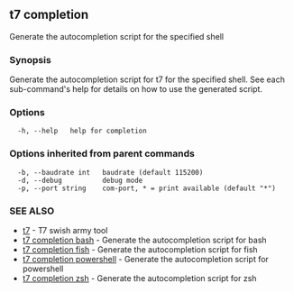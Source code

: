 ## t7 completion

Generate the autocompletion script for the specified shell

### Synopsis

Generate the autocompletion script for t7 for the specified shell.
See each sub-command's help for details on how to use the generated script.


### Options

```
  -h, --help   help for completion
```

### Options inherited from parent commands

```
  -b, --baudrate int   baudrate (default 115200)
  -d, --debug          debug mode
  -p, --port string    com-port, * = print available (default "*")
```

### SEE ALSO

* [t7](t7.md)	 - T7 swish army tool
* [t7 completion bash](t7_completion_bash.md)	 - Generate the autocompletion script for bash
* [t7 completion fish](t7_completion_fish.md)	 - Generate the autocompletion script for fish
* [t7 completion powershell](t7_completion_powershell.md)	 - Generate the autocompletion script for powershell
* [t7 completion zsh](t7_completion_zsh.md)	 - Generate the autocompletion script for zsh

